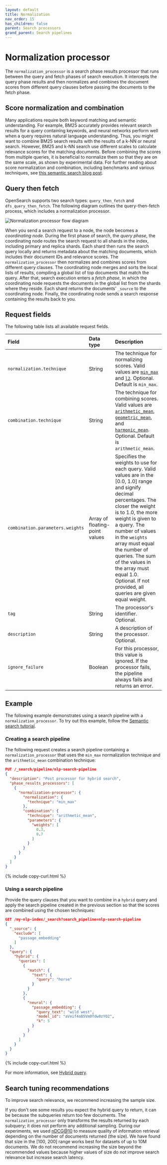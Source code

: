 ```yaml
---
layout: default
title: Normalization
nav_order: 15
has_children: false
parent: Search processors
grand_parent: Search pipelines
---
```


# Normalization processor

The `normalization_processor` is a search phase results processor that runs between the query and fetch phases of search execution. It intercepts the query phase results and then normalizes and combines the document scores from different query clauses before passing the documents to the fetch phase.

## Score normalization and combination

Many applications require both keyword matching and semantic understanding. For example, BM25 accurately provides relevant search results for a query containing keywords, and neural networks perform well when a query requires natural language understanding. Thus, you might want to combine BM25 search results with the results of a k-NN or neural search. However, BM25 and k-NN search use different scales to calculate relevance scores for the matching documents. Before combining the scores from multiple queries, it is beneficial to normalize them so that they are on the same scale, as shown by experimental data. For further reading about score normalization and combination, including benchmarks and various techniques, see [this semantic search blog post](https://opensearch.org/blog/semantic-science-benchmarks/).

## Query then fetch

OpenSearch supports two search types: `query_then_fetch` and `dfs_query_then_fetch`. The following diagram outlines the query-then-fetch process, which includes a normalization processor.

![Normalization processor flow diagram]({{site.url}}{{site.baseurl}}/images/normalization-processor.png)

When you send a search request to a node, the node becomes a _coordinating node_. During the first phase of search, the _query phase_, the coordinating node routes the search request to all shards in the index, including primary and replica shards. Each shard then runs the search query locally and returns metadata about the matching documents, which includes their document IDs and relevance scores. The `normalization_processor` then normalizes and combines scores from different query clauses. The coordinating node merges and sorts the local lists of results, compiling a global list of top documents that match the query. After that, search execution enters a _fetch phase_, in which the coordinating node requests the documents in the global list from the shards where they reside. Each shard returns the documents' `_source` to the coordinating node. Finally, the coordinating node sends a search response containing the results back to you.

## Request fields

The following table lists all available request fields.

Field | Data type | Description
:--- | :--- | :---
`normalization.technique` | String | The technique for normalizing scores. Valid values are [`min_max`](https://en.wikipedia.org/wiki/Feature_scaling#Rescaling_(min-max_normalization)) and [`l2`](https://en.wikipedia.org/wiki/Cosine_similarity#L2-normalized_Euclidean_distance). Optional. Default is `min_max`.
`combination.technique` | String | The technique for combining scores. Valid values are [`arithmetic_mean`](https://en.wikipedia.org/wiki/Arithmetic_mean), [`geometric_mean`](https://en.wikipedia.org/wiki/Geometric_mean), and [`harmonic_mean`](https://en.wikipedia.org/wiki/Harmonic_mean). Optional. Default is `arithmetic_mean`.
`combination.parameters.weights` | Array of floating-point values | Specifies the weights to use for each query. Valid values are in the [0.0, 1.0] range and signify decimal percentages. The closer the weight is to 1.0, the more weight is given to a query. The number of values in the `weights` array must equal the number of queries. The sum of the values in the array must equal 1.0. Optional. If not provided, all queries are given equal weight.
`tag` | String | The processor's identifier. Optional.
`description` | String | A description of the processor. Optional.
`ignore_failure` | Boolean | For this processor, this value is ignored. If the processor fails, the pipeline always fails and returns an error. 

## Example 

The following example demonstrates using a search pipeline with a `normalization_processor`. To try out this example, follow the [Semantic search tutorial]({{site.url}}{{site.baseurl}}/ml-commons-plugin/semantic-search#tutorial).

### Creating a search pipeline 

The following request creates a search pipeline containing a `normalization_processor` that uses the `min_max` normalization technique and the `arithmetic_mean` combination technique:

```json
PUT /_search/pipeline/nlp-search-pipeline
{
  "description": "Post processor for hybrid search",
  "phase_results_processors": [
    {
      "normalization-processor": {
        "normalization": {
          "technique": "min_max"
        },
        "combination": {
          "technique": "arithmetic_mean",
          "parameters": {
            "weights": [
              0.3,
              0.7
            ]
          }
        }
      }
    }
  ]
}
```
{% include copy-curl.html %}

### Using a search pipeline

Provide the query clauses that you want to combine in a `hybrid` query and apply the search pipeline created in the previous section so that the scores are combined using the chosen techniques:

```json
GET /my-nlp-index/_search?search_pipeline=nlp-search-pipeline
{
  "_source": {
    "exclude": [
      "passage_embedding"
    ]
  },
  "query": {
    "hybrid": {
      "queries": [
        {
          "match": {
            "text": {
              "query": "horse"
            }
          }
        },
        {
          "neural": {
            "passage_embedding": {
              "query_text": "wild west",
              "model_id": "aVeif4oB5Vm0Tdw8zYO2",
              "k": 5
            }
          }
        }
      ]
    }
  }
}
```
{% include copy-curl.html %}

For more information, see [Hybrid query]({{site.url}}{{site.baseurl}}/query-dsl/compound/hybrid/).

## Search tuning recommendations

To improve search relevance, we recommend increasing the sample size.

If you don't see some results you expect the hybrid query to return, it can be because the subqueries return too few documents. The `normalization_processor` only transforms the results returned by each subquery; it does not perform any additional sampling. During our experiments, we used [nDCG@10](https://en.wikipedia.org/wiki/Discounted_cumulative_gain) to measure quality of information retrieval depending on the number of documents returned (the size). We have found that size in the [100, 200] range works best for datasets of up to 10M documents. We do not recommend increasing the size beyond the recommended values because higher values of size do not improve search relevance but increase search latency.
